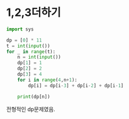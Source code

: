 # 1,2,3더하기

```python
import sys

dp = [0] * 11
t = int(input())
for _ in range(t):
    n = int(input())
    dp[1] = 1
    dp[2] = 2
    dp[3] = 4
    for i in range(4,n+1):
        dp[i] = dp[i-3] + dp[i-2] + dp[i-1]

    print(dp[n])
```



전형적인 dp문제였음.